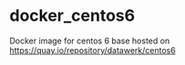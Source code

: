 docker_centos6
=============

Docker image for centos 6 base hosted on https://quay.io/repository/datawerk/centos6
